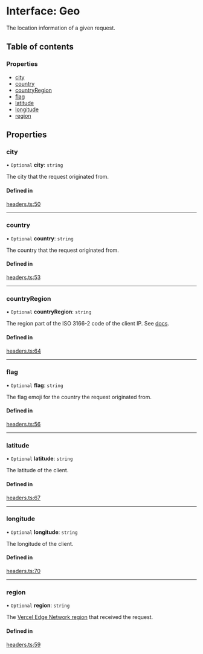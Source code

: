 # Interface: Geo

The location information of a given request.

## Table of contents

### Properties

- [city](Geo.md#city)
- [country](Geo.md#country)
- [countryRegion](Geo.md#countryregion)
- [flag](Geo.md#flag)
- [latitude](Geo.md#latitude)
- [longitude](Geo.md#longitude)
- [region](Geo.md#region)

## Properties

### city

• `Optional` **city**: `string`

The city that the request originated from.

#### Defined in

[headers.ts:50](https://github.com/vercel/vercel/blob/main/packages/functions/src/headers.ts#L50)

---

### country

• `Optional` **country**: `string`

The country that the request originated from.

#### Defined in

[headers.ts:53](https://github.com/vercel/vercel/blob/main/packages/functions/src/headers.ts#L53)

---

### countryRegion

• `Optional` **countryRegion**: `string`

The region part of the ISO 3166-2 code of the client IP.
See [docs](https://vercel.com/docs/concepts/edge-network/headers#x-vercel-ip-country-region).

#### Defined in

[headers.ts:64](https://github.com/vercel/vercel/blob/main/packages/functions/src/headers.ts#L64)

---

### flag

• `Optional` **flag**: `string`

The flag emoji for the country the request originated from.

#### Defined in

[headers.ts:56](https://github.com/vercel/vercel/blob/main/packages/functions/src/headers.ts#L56)

---

### latitude

• `Optional` **latitude**: `string`

The latitude of the client.

#### Defined in

[headers.ts:67](https://github.com/vercel/vercel/blob/main/packages/functions/src/headers.ts#L67)

---

### longitude

• `Optional` **longitude**: `string`

The longitude of the client.

#### Defined in

[headers.ts:70](https://github.com/vercel/vercel/blob/main/packages/functions/src/headers.ts#L70)

---

### region

• `Optional` **region**: `string`

The [Vercel Edge Network region](https://vercel.com/docs/concepts/edge-network/regions) that received the request.

#### Defined in

[headers.ts:59](https://github.com/vercel/vercel/blob/main/packages/functions/src/headers.ts#L59)

